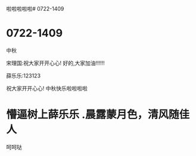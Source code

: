 
啦啦啦啦啦# 0722-1409
# 0722-1409
中秋

宋理国:祝大家开开心心!
好的,大家加油!!!!!!

薛乐乐:123123

祝大家开开心心! 中秋快乐啦啦啦啦


懵逼树上薛乐乐
.晨露蒙月色，清风随佳人
=======
呵呵哒
